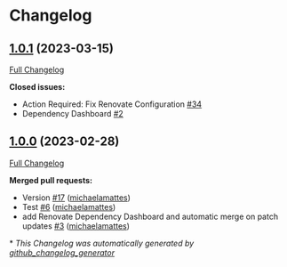 # Changelog

## [1.0.1](https://github.com/T-Systems-MMS/terraform-azurerm-container/tree/1.0.1) (2023-03-15)

[Full Changelog](https://github.com/T-Systems-MMS/terraform-azurerm-container/compare/1.0.0...1.0.1)

**Closed issues:**

- Action Required: Fix Renovate Configuration [\#34](https://github.com/T-Systems-MMS/terraform-azurerm-container/issues/34)
- Dependency Dashboard [\#2](https://github.com/T-Systems-MMS/terraform-azurerm-container/issues/2)

## [1.0.0](https://github.com/T-Systems-MMS/terraform-azurerm-container/tree/1.0.0) (2023-02-28)

[Full Changelog](https://github.com/T-Systems-MMS/terraform-azurerm-container/compare/84d737c3af7f58cd1db5fc76f3752ead69af7866...1.0.0)

**Merged pull requests:**

- Version [\#17](https://github.com/T-Systems-MMS/terraform-azurerm-container/pull/17) ([michaelamattes](https://github.com/michaelamattes))
- Test [\#6](https://github.com/T-Systems-MMS/terraform-azurerm-container/pull/6) ([michaelamattes](https://github.com/michaelamattes))
- add Renovate Dependency Dashboard and automatic merge on patch updates [\#3](https://github.com/T-Systems-MMS/terraform-azurerm-container/pull/3) ([michaelamattes](https://github.com/michaelamattes))



\* *This Changelog was automatically generated by [github_changelog_generator](https://github.com/github-changelog-generator/github-changelog-generator)*
